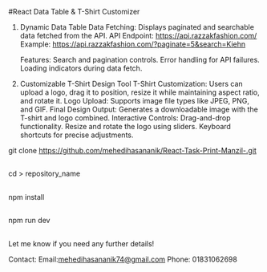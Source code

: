 #React Data Table & T-Shirt Customizer

1. Dynamic Data Table
   Data Fetching: Displays paginated and searchable data fetched from the API.
   API Endpoint: https://api.razzakfashion.com/
   Example: https://api.razzakfashion.com/?paginate=5&search=Kiehn

   Features:
   Search and pagination controls.
   Error handling for API failures.
   Loading indicators during data fetch.

2. Customizable T-Shirt Design Tool
   T-Shirt Customization: Users can upload a logo, drag it to position, resize it while maintaining aspect ratio, and rotate it.
   Logo Upload: Supports image file types like JPEG, PNG, and GIF.
   Final Design Output: Generates a downloadable image with the T-shirt and logo combined.
   Interactive Controls:
   Drag-and-drop functionality.
   Resize and rotate the logo using sliders.
   Keyboard shortcuts for precise adjustments.

<!-- Installation  -->

git clone https://github.com/mehedihasananik/React-Task-Print-Manzil-.git

##

cd > repository_name

##

npm install

##

npm run dev

##

Let me know if you need any further details!

Contact:
Email:mehedihasananik74@gmail.com
Phone: 01831062698
